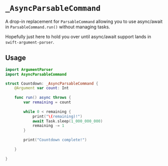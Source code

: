 # `_AsyncParsableCommand`

A drop-in replacement for `ParsableCommand` allowing you to use async/await in `ParsableCommand.run()` without managing tasks.

Hopefully just here to hold you over until async/await support lands in `swift-argument-parser`.

## Usage

```swift
import ArgumentParser
import AsyncParsableCommand

struct Countdown: _AsyncParsableCommand {
    @Argument var count: Int
    
    func run() async throws {
        var remaining = count
        
        while 0 < remaining {
            print("\(remaining)!")
            await Task.sleep(1_000_000_000)
            remaining -= 1
        }
        
        print("Countdown complete!")
        
    }
    
}
```
